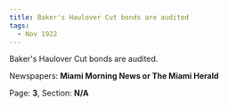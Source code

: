 ```yaml
---  
title: Baker's Haulover Cut bonds are audited  
tags:  
  - Nov 1922  
---  
```

  
Baker's Haulover Cut bonds are audited.  
  
Newspapers: **Miami Morning News or The Miami Herald**  
  
Page: **3**, Section: **N/A** 
